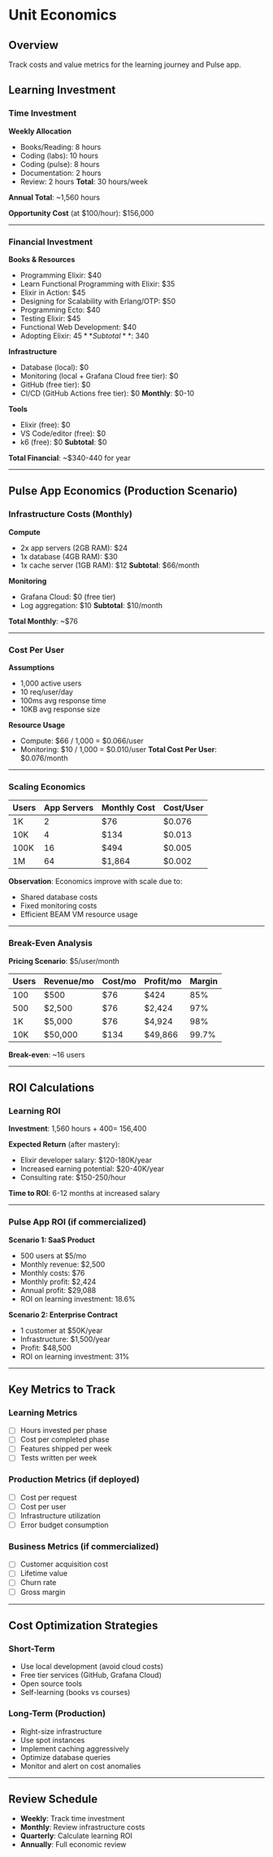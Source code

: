 # Unit Economics

## Overview
Track costs and value metrics for the learning journey and Pulse app.

## Learning Investment

### Time Investment
**Weekly Allocation**
- Books/Reading: 8 hours
- Coding (labs): 10 hours
- Coding (pulse): 8 hours
- Documentation: 2 hours
- Review: 2 hours
**Total**: 30 hours/week

**Annual Total**: ~1,560 hours

**Opportunity Cost** (at $100/hour): $156,000

---

### Financial Investment

**Books & Resources**
- Programming Elixir: $40
- Learn Functional Programming with Elixir: $35
- Elixir in Action: $45
- Designing for Scalability with Erlang/OTP: $50
- Programming Ecto: $40
- Testing Elixir: $45
- Functional Web Development: $40
- Adopting Elixir: $45
**Subtotal**: ~$340

**Infrastructure**
- Database (local): $0
- Monitoring (local + Grafana Cloud free tier): $0
- GitHub (free tier): $0
- CI/CD (GitHub Actions free tier): $0
**Monthly**: $0-10

**Tools**
- Elixir (free): $0
- VS Code/editor (free): $0
- k6 (free): $0
**Subtotal**: $0

**Total Financial**: ~$340-440 for year

---

## Pulse App Economics (Production Scenario)

### Infrastructure Costs (Monthly)

**Compute**
- 2x app servers (2GB RAM): $24
- 1x database (4GB RAM): $30
- 1x cache server (1GB RAM): $12
**Subtotal**: $66/month

**Monitoring**
- Grafana Cloud: $0 (free tier)
- Log aggregation: $10
**Subtotal**: $10/month

**Total Monthly**: ~$76

---

### Cost Per User

**Assumptions**
- 1,000 active users
- 10 req/user/day
- 100ms avg response time
- 10KB avg response size

**Resource Usage**
- Compute: $66 / 1,000 = $0.066/user
- Monitoring: $10 / 1,000 = $0.010/user
**Total Cost Per User**: $0.076/month

---

### Scaling Economics

| Users | App Servers | Monthly Cost | Cost/User |
|-------|-------------|--------------|-----------|
| 1K    | 2           | $76          | $0.076    |
| 10K   | 4           | $134         | $0.013    |
| 100K  | 16          | $494         | $0.005    |
| 1M    | 64          | $1,864       | $0.002    |

**Observation**: Economics improve with scale due to:
- Shared database costs
- Fixed monitoring costs
- Efficient BEAM VM resource usage

---

### Break-Even Analysis

**Pricing Scenario**: $5/user/month

| Users | Revenue/mo | Cost/mo | Profit/mo | Margin |
|-------|------------|---------|-----------|--------|
| 100   | $500       | $76     | $424      | 85%    |
| 500   | $2,500     | $76     | $2,424    | 97%    |
| 1K    | $5,000     | $76     | $4,924    | 98%    |
| 10K   | $50,000    | $134    | $49,866   | 99.7%  |

**Break-even**: ~16 users

---

## ROI Calculations

### Learning ROI

**Investment**: 1,560 hours + $400 = ~$156,400

**Expected Return** (after mastery):
- Elixir developer salary: $120-180K/year
- Increased earning potential: $20-40K/year
- Consulting rate: $150-250/hour

**Time to ROI**: 6-12 months at increased salary

---

### Pulse App ROI (if commercialized)

**Scenario 1: SaaS Product**
- 500 users at $5/mo
- Monthly revenue: $2,500
- Monthly costs: $76
- Monthly profit: $2,424
- Annual profit: $29,088
- ROI on learning investment: 18.6%

**Scenario 2: Enterprise Contract**
- 1 customer at $50K/year
- Infrastructure: $1,500/year
- Profit: $48,500
- ROI on learning investment: 31%

---

## Key Metrics to Track

### Learning Metrics
- [ ] Hours invested per phase
- [ ] Cost per completed phase
- [ ] Features shipped per week
- [ ] Tests written per week

### Production Metrics (if deployed)
- [ ] Cost per request
- [ ] Cost per user
- [ ] Infrastructure utilization
- [ ] Error budget consumption

### Business Metrics (if commercialized)
- [ ] Customer acquisition cost
- [ ] Lifetime value
- [ ] Churn rate
- [ ] Gross margin

---

## Cost Optimization Strategies

### Short-Term
- Use local development (avoid cloud costs)
- Free tier services (GitHub, Grafana Cloud)
- Open source tools
- Self-learning (books vs courses)

### Long-Term (Production)
- Right-size infrastructure
- Use spot instances
- Implement caching aggressively
- Optimize database queries
- Monitor and alert on cost anomalies

---

## Review Schedule
- **Weekly**: Track time investment
- **Monthly**: Review infrastructure costs
- **Quarterly**: Calculate learning ROI
- **Annually**: Full economic review

